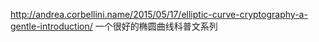 http://andrea.corbellini.name/2015/05/17/elliptic-curve-cryptography-a-gentle-introduction/
一个很好的椭圆曲线科普文系列

